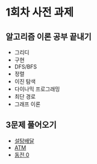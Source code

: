 # 1회차 사전 과제

## 알고리즘 이론 공부 끝내기

- 그리디
- 구현
- DFS/BFS
- 정렬
- 이진 탐색
- 다이나믹 프로그래밍
- 최단 경로
- 그래프 이론

## 3문제 풀어오기

- [설탕배달](https://www.acmicpc.net/problem/2839)
- [ATM](https://www.acmicpc.net/problem/11399)
- [동전 0](https://www.acmicpc.net/problem/11047)
